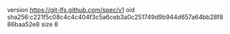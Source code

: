 version https://git-lfs.github.com/spec/v1
oid sha256:c221f5c08c4c4c404f3c5a6ceb3a0c251749d9b944d657a64bb28f886baa52e8
size 8
